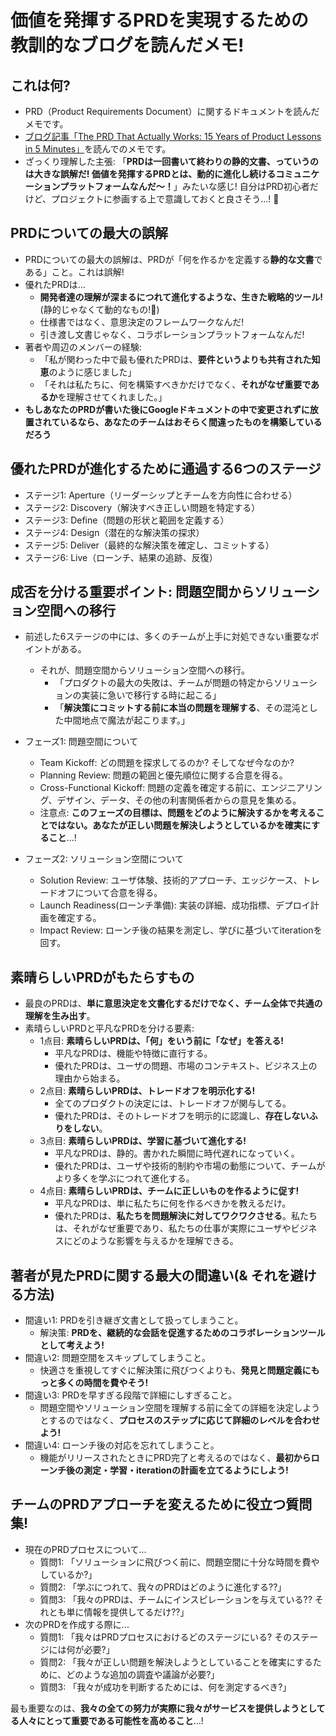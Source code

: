 # 価値を発揮するPRDを実現するための教訓的なブログを読んだメモ!

## これは何?

- PRD（Product Requirements Document）に関するドキュメントを読んだメモです。
- [ブログ記事「The PRD That Actually Works: 15 Years of Product Lessons in 5 Minutes」](https://aakashgupta.medium.com/the-prd-that-actually-works-15-years-of-product-lessons-in-5-minutes-c3d3523efe42)を読んでのメモです。
- ざっくり理解した主張: 「**PRDは一回書いて終わりの静的文書、っていうのは大きな誤解だ! 価値を発揮するPRDとは、動的に進化し続けるコミュニケーションプラットフォームなんだ〜！**」みたいな感じ! 自分はPRD初心者だけど、プロジェクトに参画する上で意識しておくと良さそう...! :thinking:

## PRDについての最大の誤解

- PRDについての最大の誤解は、PRDが「何を作るかを定義する**静的な文書**である」こと。これは誤解!
- 優れたPRDは...
  - **開発者達の理解が深まるにつれて進化するような、生きた戦略的ツール!** (静的じゃなくて動的なもの!:thinking:)
  - 仕様書ではなく、意思決定のフレームワークなんだ!
  - 引き渡し文書じゃなく、コラボレーションプラットフォームなんだ!
- 著者や周辺のメンバーの経験:
  - 「私が関わった中で最も優れたPRDは、**要件というよりも共有された知恵**のように感じました」
  - 「それは私たちに、何を構築すべきかだけでなく、**それがなぜ重要であるか**を理解させてくれました。」
- **もしあなたのPRDが書いた後にGoogleドキュメントの中で変更されずに放置されているなら、あなたのチームはおそらく間違ったものを構築しているだろう**

## 優れたPRDが進化するために通過する6つのステージ

- ステージ1: Aperture（リーダーシップとチームを方向性に合わせる）
- ステージ2: Discovery（解決すべき正しい問題を特定する）
- ステージ3: Define（問題の形状と範囲を定義する）
- ステージ4: Design（潜在的な解決策の探求）
- ステージ5: Deliver（最終的な解決策を確定し、コミットする）
- ステージ6: Live（ローンチ、結果の追跡、反復）

## 成否を分ける重要ポイント: 問題空間からソリューション空間への移行

- 前述した6ステージの中には、多くのチームが上手に対処できない重要なポイントがある。
  - それが、問題空間からソリューション空間への移行。
    - 「プロダクトの最大の失敗は、チームが問題の特定からソリューションの実装に急いで移行する時に起こる」
    - 「**解決策にコミットする前に本当の問題を理解する**、その混沌とした中間地点で魔法が起こります。」

- フェーズ1: 問題空間について
  - Team Kickoff: どの問題を探求してるのか? そしてなぜ今なのか?
  - Planning Review: 問題の範囲と優先順位に関する合意を得る。
  - Cross-Functional Kickoff: 問題の定義を確定する前に、エンジニアリング、デザイン、データ、その他の利害関係者からの意見を集める。
  - 注意点: **このフェーズの目標は、問題をどのように解決するかを考えることではない。あなたが正しい問題を解決しようとしているかを確実にすること**...!
- フェーズ2: ソリューション空間について
  - Solution Review: ユーザ体験、技術的アプローチ、エッジケース、トレードオフについて合意を得る。
  - Launch Readiness(ローンチ準備): 実装の詳細、成功指標、デプロイ計画を確定する。
  - Impact Review: ローンチ後の結果を測定し、学びに基づいてiterationを回す。

## 素晴らしいPRDがもたらすもの

- 最良のPRDは、**単に意思決定を文書化するだけでなく、チーム全体で共通の理解を生み出す**。
- 素晴らしいPRDと平凡なPRDを分ける要素:
  - 1点目: **素晴らしいPRDは、「何」をいう前に「なぜ」を答える!**
    - 平凡なPRDは、機能や特徴に直行する。
    - 優れたPRDは、ユーザの問題、市場のコンテキスト、ビジネス上の理由から始まる。
  - 2点目: **素晴らしいPRDは、トレードオフを明示化する!**
    - 全てのプロダクトの決定には、トレードオフが関与してる。
    - 優れたPRDは、そのトレードオフを明示的に認識し、**存在しないふりをしない**。
  - 3点目: **素晴らしいPRDは、学習に基づいて進化する!**
    - 平凡なPRDは、静的。書かれた瞬間に時代遅れになっていく。
    - 優れたPRDは、ユーザや技術的制約や市場の動態について、チームがより多くを学ぶにつれて進化する。
  - 4点目: **素晴らしいPRDは、チームに正しいものを作るように促す!**
    - 平凡なPRDは、単に私たちに何を作るべきかを教えるだけ。
    - 優れたPRDは、**私たちを問題解決に対してワクワクさせる**。私たちは、それがなぜ重要であり、私たちの仕事が実際にユーザやビジネスにどのような影響を与えるかを理解できる。

## 著者が見たPRDに関する最大の間違い(& それを避ける方法)

- 間違い1: PRDを引き継ぎ文書として扱ってしまうこと。
  - 解決策: **PRDを、継続的な会話を促進するためのコラボレーションツールとして考えよう!**
- 間違い2: 問題空間をスキップしてしまうこと。
  - 快適さを重視してすぐに解決策に飛びつくよりも、**発見と問題定義にもっと多くの時間を費やそう!**
- 間違い3: PRDを早すぎる段階で詳細にしすぎること。
  - 問題空間やソリューション空間を理解する前に全ての詳細を決定しようとするのではなく、**プロセスのステップに応じて詳細のレベルを合わせよう!**
- 間違い4: ローンチ後の対応を忘れてしまうこと。
  - 機能がリリースされたときにPRD完了と考えるのではなく、**最初からローンチ後の測定・学習・iterationの計画を立てるようにしよう!**

## チームのPRDアプローチを変えるために役立つ質問集!

- 現在のPRDプロセスについて...
  - 質問1: 「ソリューションに飛びつく前に、問題空間に十分な時間を費やしているか?」
  - 質問2: 「学ぶにつれて、我々のPRDはどのように進化する??」
  - 質問3: 「我々のPRDは、チームにインスピレーションを与えている?? それとも単に情報を提供してるだけ??」
- 次のPRDを作成する際に...
  - 質問1: 「我々はPRDプロセスにおけるどのステージにいる? そのステージには何が必要?」
  - 質問2: 「我々が正しい問題を解決しようとしていることを確実にするために、どのような追加の調査や議論が必要?」
  - 質問3: 「我々が成功を判断するためには、何を測定するべき?」

最も重要なのは、**我々の全ての努力が実際に我々がサービスを提供しようとしてる人々にとって重要である可能性を高めること**...!
